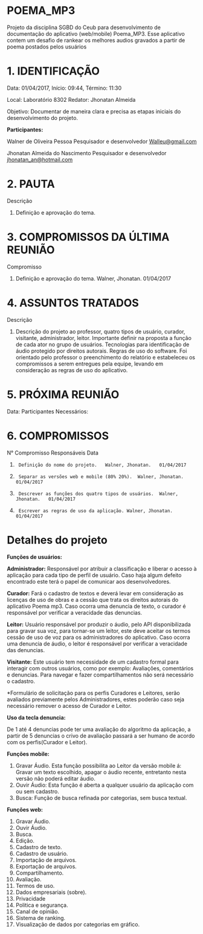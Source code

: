 
# POEMA_MP3

Projeto da disciplina SGBD do Ceub para desenvolvimento de documentação do aplicativo (web/mobile) Poema_MP3. Esse aplicativo contem um desafio de rankear os melhores audios gravados a partir de poema postados pelos usuários

# 1. IDENTIFICAÇÃO
Data: 01/04/2017, 	Início: 09:44, Término: 11:30

Local: 	Laboratório 8302	Redator: 	Jhonatan Almeida

Objetivo:	Documentar de maneira clara e precisa as etapas iniciais do desenvolvimento do projeto.

**Participantes:**

Walner de Oliveira Pessoa		Pesquisador e desenvolvedor	Walleu@gmail.com

Jhonatan Almeida do Nascimento		Pesquisador e desenvolvedor	jhonatan_an@hotmail.com
						
			
# 2. PAUTA
Descrição

1.	Definição e aprovação do tema.
	
# 3. COMPROMISSOS DA ÚLTIMA REUNIÃO 
Compromisso

1.	Definição e aprovação do tema. Walner, Jhonatan. 01/04/2017
 

# 4. ASSUNTOS TRATADOS
Descrição

1.	Descrição do projeto ao professor, quatro tipos de usuário, curador, visitante, administrador, leitor. Importante definir na proposta a função de cada ator no grupo de usuários. Tecnologias para identificação de áudio protegido por direitos autorais. Regras de uso do software. Foi orientado pelo professor o preenchimento do relatório e estabeleceu os compromissos a serem entregues pela equipe, levando em consideração as regras de uso do aplicativo.
		
		
# 5. PRÓXIMA REUNIÃO
Data: 
Participantes Necessários: 
# 6. COMPROMISSOS
N°	Compromisso	Responsáveis	Data 

1.		Definição do nome do projeto. 	Walner, Jhonatan.	01/04/2017
2.		Separar as versões web e mobile (80% 20%).	Walner, Jhonatan.	01/04/2017
3.		Descrever as funções dos quatro tipos de usuários.	Walner, Jhonatan.	01/04/2017
4.		Escrever as regras de uso da aplicação.	Walner, Jhonatan.	01/04/2017
		

# Detalhes do projeto
**Funções de usuários:**

**Administrador:** Responsável por atribuir a classificação e liberar o acesso à aplicação para cada tipo de perfil de usuário. Caso haja algum defeito encontrado este terá o papel de comunicar aos desenvolvedores.

**Curador:** Fará o cadastro de textos e deverá levar em consideração as licenças de uso de obras e a cessão que trata os direitos autorais do aplicativo Poema mp3. Caso ocorra uma denuncia de texto, o curador é responsável por verificar a veracidade das denuncias.

**Leitor:** Usuário responsável por produzir o áudio, pelo API disponibilizada para gravar sua voz, para tornar-se um leitor, este deve aceitar os termos cessão de uso de voz para os administradores do aplicativo. Caso ocorra uma denuncia de áudio, o leitor é responsável por verificar a veracidade das denuncias.

**Visitante:** Este usuário tem necessidade de um cadastro formal para interagir com outros usuários, como por exemplo: Avaliações, comentários e denuncias. Para navegar e fazer compartilhamentos não será necessário o cadastro.


*Formulário de solicitação para os perfis Curadores e Leitores, serão avaliados previamente  pelos Administradores, estes poderão caso seja necessário remover o acesso de Curador e Leitor.

**Uso da tecla denuncia:** 

De 1 até 4 denuncias pode ter uma avaliação do algoritmo da aplicação, a partir de 5 denuncias o crivo de avaliação passará a ser humano de acordo com os perfis(Curador e Leitor).

**Funções mobile:**

1.	Gravar Áudio. Esta função possibilita ao Leitor da versão mobile á: Gravar um texto escolhido, apagar o áudio recente, entretanto nesta versão não poderá editar áudio.
2.	Ouvir Áudio: Esta função é aberta a qualquer usuário da aplicação com ou sem cadastro.
3.	Busca: Função de busca refinada por categorias, sem busca textual.

**Funções web:**

1.	Gravar Áudio.
2.	Ouvir Áudio.
3.	Busca.
4.	Edição.
5.	Cadastro de texto.
6.	Cadastro de usuário.
7.	Importação de arquivos.
8.	Exportação de arquivos.
9.	Compartilhamento.
10.	Avaliação.
11.	Termos de uso.
12.	Dados empresariais (sobre).
13.	Privacidade
14.	Politica e segurança.
15.	Canal de opinião.
16.	Sistema de ranking.
17.	Visualização de dados por categorias em gráfico.





